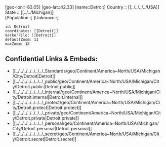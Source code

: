 ﻿---
location: [42.33,-83.05] 
mapzoom: [7,12] 
mapmarker: city 
type: City
tags:
- geo/City


SpocWebEntityId: 29763
isDeleted: false
confidential: public

---
[geo-lon::-83.05] 
[geo-lat::42.33] 
[name::Detroit] 
Country :: [[../../../../USA]]  
State :: [[../../Michigan]]  
[Population::] 
[Unknown::] 


```leaflet
id: Detroit
coordinates: [[Detroit]] 
markerFile: [[Detroit]] 
defaultZoom: 11 
maxZoom: 18
```


## Confidential Links & Embeds: 
- [[../../../../../../../_Standards/geo/Continent/America~North/USA/Michigan/City/Detroit|Detroit]] 
- [[../../../../../../../_public/geo/Continent/America~North/USA/Michigan/City/Detroit.public|Detroit.public]] 
- [[../../../../../../../_internal/geo/Continent/America~North/USA/Michigan/City/Detroit.internal|Detroit.internal]] 
- [[../../../../../../../_protect/geo/Continent/America~North/USA/Michigan/City/Detroit.protect|Detroit.protect]] 
- [[../../../../../../../_private/geo/Continent/America~North/USA/Michigan/City/Detroit.private|Detroit.private]] 
- [[../../../../../../../_personal/geo/Continent/America~North/USA/Michigan/City/Detroit.personal|Detroit.personal]] 
- [[../../../../../../../_secret/geo/Continent/America~North/USA/Michigan/City/Detroit.secret|Detroit.secret]] 
